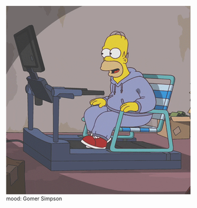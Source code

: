 ![image](https://github.com/rustem24liu/Programming-Principles--2/blob/master/2564.gif)
mood: Gomer Simpson
